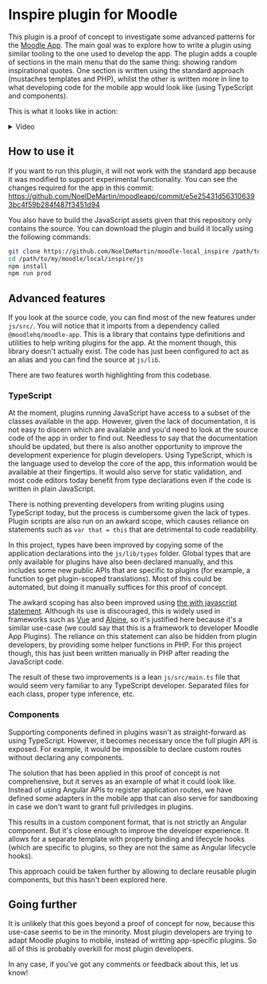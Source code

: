 # Inspire plugin for Moodle

This plugin is a proof of concept to investigate some advanced patterns for the [Moodle App](https://github.com/moodlehq/moodleapp). The main goal was to explore how to write a plugin using similar tooling to the one used to develop the app. The plugin adds a couple of sections in the main menu that do the same thing: showing random inspirational quotes. One section is written using the standard approach (mustaches templates and PHP), whilst the other is written more in line to what developing code for the mobile app would look like (using TypeScript and components).

This is what it looks like in action:

<details>
<summary>Video</summary>
TODO
</details>

## How to use it

If you want to run this plugin, it will not work with the standard app because it was modified to support experimental functionality. You can see the changes required for the app in this commit: https://github.com/NoelDeMartin/moodleapp/commit/e5e25431d563106393bc4f59b284f487f3451d94

You also have to build the JavaScript assets given that this repository only contains the source. You can download the plugin and build it locally using the following commands:

```sh
git clone https://github.com/NoelDeMartin/moodle-local_inspire /path/to/my/moodle/local/inspire
cd /path/to/my/moodle/local/inspire/js
npm install
npm run prod
```

## Advanced features

If you look at the source code, you can find most of the new features under `js/src/`. You will notice that it imports from a dependency called `@moodlehq/moodle-app`. This is a library that contains type definitions and utilities to help writing plugins for the app. At the moment though, this library doesn't actually exist. The code has just been configured to act as an alias and you can find the source at `js/lib`.

There are two features worth highlighting from this codebase.

### TypeScript

At the moment, plugins running JavaScript have access to a subset of the classes available in the app. However, given the lack of documentation, it is not easy to discern which are available and you'd need to look at the source code of the app in order to find out. Needless to say that the documentation should be updated, but there is also another opportunity to improve the development experience for plugin developers. Using TypeScript, which is the language used to develop the core of the app, this information would be available at their fingertips. It would also serve for static validation, and most code editors today benefit from type declarations even if the code is written in plain JavaScript.

There is nothing preventing developers from writing plugins using TypeScript today, but the process is cumbersome given the lack of types. Plugin scripts are also run on an awkard scope, which causes reliance on statements such as `var that = this` that are detrimental to code readability.

In this project, types have been improved by copying some of the application declarations into the `js/lib/types` folder. Global types that are only available for plugins have also been declared manually, and this includes some new public APIs that are specific to plugins (for example, a function to get plugin-scoped translations). Most of this could be automated, but doing it manually suffices for this proof of concept.

The awkard scoping has also been improved using [the with javascript statement](https://developer.mozilla.org/en-US/docs/Web/JavaScript/Reference/Statements/with). Although its use is discouraged, this is widely used in frameworks such as [Vue](https://github.com/vuejs/vue-next/blob/master/packages/compiler-core/src/codegen.ts#L244) and [Alpine](https://github.com/alpinejs/alpine/blob/main/packages/alpinejs/src/evaluator.js#L66), so it's justified here because it's a similar use-case (we could say that this is a framework to developer Moodle App Plugins). The reliance on this statement can also be hidden from plugin developers, by providing some helper functions in PHP. For this project though, this has just been written manually in PHP after reading the JavaScript code.

The result of these two improvements is a lean `js/src/main.ts` file that would seem very familiar to any TypeScript developer. Separated files for each class, proper type inference, etc.

### Components

Supporting components defined in plugins wasn't as straight-forward as using TypeScript. However, it becomes necessary once the full plugin API is exposed. For example, it would be impossible to declare custom routes without declaring any components.

The solution that has been applied in this proof of concept is not comprehensive, but it serves as an example of what it could look like. Instead of using Angular APIs to register application routes, we have defined some adapters in the mobile app that can also serve for sandboxing in case we don't want to grant full priviledges in plugins.

This results in a custom component format, that is not strictly an Angular component. But it's close enough to improve the developer experience. It allows for a separate template with property binding and lifecycle hooks (which are specific to plugins, so they are not the same as Angular lifecycle hooks).

This approach could be taken further by allowing to declare reusable plugin components, but this hasn't been explored here.

## Going further

It is unlikely that this goes beyond a proof of concept for now, because this use-case seems to be in the minority. Most plugin developers are trying to adapt Moodle plugins to mobile, instead of writting app-specific plugins. So all of this is probably overkill for most plugin developers.

In any case, if you've got any comments or feedback about this, let us know!
